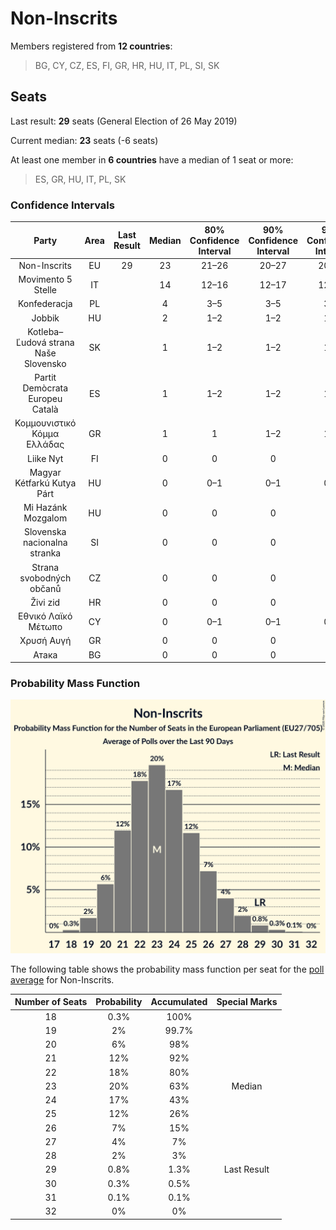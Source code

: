 # Non-Inscrits

Members registered from **12 countries**:

> BG, CY, CZ, ES, FI, GR, HR, HU, IT, PL, SI, SK

## Seats

Last result: **29** seats (General Election of 26 May 2019)

Current median: **23** seats (-6 seats)

At least one member in **6 countries** have a median of 1 seat or more:

> ES, GR, HU, IT, PL, SK

### Confidence Intervals

| Party | Area | Last Result | Median | 80% Confidence Interval | 90% Confidence Interval | 95% Confidence Interval | 99% Confidence Interval |
|:-----:|:----:|:-----------:|:------:|:-----------------------:|:-----------------------:|:-----------------------:|:-----------------------:|
| Non-Inscrits | EU | 29 | 23 | 21–26 | 20–27 | 20–28 | 19–29 |
| Movimento 5 Stelle | IT | | 14 | 12–16 | 12–17 | 12–18 | 11–20 |
| Konfederacja | PL | | 4 | 3–5 | 3–5 | 3–5 | 2–6 |
| Jobbik | HU | | 2 | 1–2 | 1–2 | 1–2 | 1–2 |
| Kotleba–Ľudová strana Naše Slovensko | SK | | 1 | 1–2 | 1–2 | 1–2 | 1–2 |
| Partit Demòcrata Europeu Català | ES | | 1 | 1–2 | 1–2 | 1–2 | 0–2 |
| Κομμουνιστικό Κόμμα Ελλάδας | GR | | 1 | 1 | 1–2 | 1–2 | 1–2 |
| Liike Nyt | FI | | 0 | 0 | 0 | 0 | 0 |
| Magyar Kétfarkú Kutya Párt | HU | | 0 | 0–1 | 0–1 | 0–1 | 0–1 |
| Mi Hazánk Mozgalom | HU | | 0 | 0 | 0 | 0 | 0–1 |
| Slovenska nacionalna stranka | SI | | 0 | 0 | 0 | 0 | 0 |
| Strana svobodných občanů | CZ | | 0 | 0 | 0 | 0 | 0 |
| Živi zid | HR | | 0 | 0 | 0 | 0 | 0 |
| Εθνικό Λαϊκό Μέτωπο | CY | | 0 | 0–1 | 0–1 | 0–1 | 0–1 |
| Χρυσή Αυγή | GR | | 0 | 0 | 0 | 0 | 0 |
| Атака | BG | | 0 | 0 | 0 | 0 | 0 |

### Probability Mass Function

![Graph with seats probability mass function not yet produced](average-2020-08-31-seats-pmf-non-inscrits.png "Seats Probability Mass Function")

The following table shows the probability mass function per seat for the [poll average](average-2020-08-31.html) for Non-Inscrits.

| Number of Seats | Probability | Accumulated | Special Marks |
|:---------------:|:-----------:|:-----------:|:-------------:|
| 18 | 0.3% | 100% |  |
| 19 | 2% | 99.7% |  |
| 20 | 6% | 98% |  |
| 21 | 12% | 92% |  |
| 22 | 18% | 80% |  |
| 23 | 20% | 63% | Median |
| 24 | 17% | 43% |  |
| 25 | 12% | 26% |  |
| 26 | 7% | 15% |  |
| 27 | 4% | 7% |  |
| 28 | 2% | 3% |  |
| 29 | 0.8% | 1.3% | Last Result |
| 30 | 0.3% | 0.5% |  |
| 31 | 0.1% | 0.1% |  |
| 32 | 0% | 0% |  |


